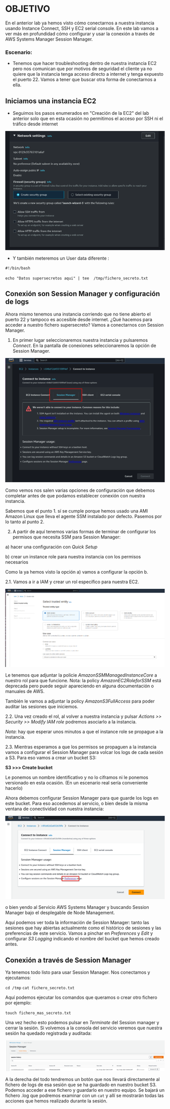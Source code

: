 # OBJETIVO 

En el anterior lab ya hemos visto cómo conectarnos a nuestra instancia usando Instance Connect, SSH y EC2 serial console. En este lab vamos a ver más en profundidad cómo configurar y usar la conexión a través de AWS Systems Manager Session Manager.

### Escenario:

- Tenemos que hacer troubleshooting dentro de nuestra instancia EC2 pero nos comunican que por motivos de seguridad el cliente ya no quiere que la instancia tenga acceso directo a internet y tenga expuesto el puerto 22. Vamos a tener que buscar otra forma de conectarnos a ella. 

## Iniciamos una instancia EC2

- Seguimos los pasos enumerados en "Creación de la EC2" del lab anterior solo que en esta ocasión no permitimos el acceso por SSH ni el tráfico desde internet

![](images/08.png)


- Y también meteremos un User data diferente :

```
#!/bin/bash

echo "Datos supersecretos aqui" | tee  /tmp/fichero_secreto.txt

```

## Conexión son Session Manager y configuración de logs

Ahora mismo tenemos una instancia corriendo que no tiene abierto el puerto 22 y tampoco es accesible desde internet. ¿Qué hacemos para acceder a nuestro fichero supersecreto? Vamos a conectarnos con Session Manager.

1. En primer lugar seleccionaremos nuestra instancia y pulsaremos *Connect*. En la pantalla de conexiones seleccionaremos la opción de Session Manager.

![](images/09.png)

Como vemos nos salen varias opciones de configuración que debemos completar antes de que podamos establecer conexión con nuestra instancia.

Sabemos que el punto 1. sí se cumple porque hemos usado una AMI Amazon Linux que lleva el agente SSM instalado por defecto. Pasemos por lo tanto al punto 2.

2. A partir de aquí tenemos varias formas de terminar de configurar los permisos que necesita SSM para Session Manager:

 a) hacer una configuración con *Quick Setup*

 b) crear un instance role para nuestra instancia con los permisos necesarios

 Como la ya hemos visto la opción a) vamos a configurar la opción b.

 2.1. Vamos a ir a IAM y crear un rol específico para nuestra EC2.

 ![](images/10.png)

 Le tenemos que adjuntar la policie *AmazonSSMManagedInstanceCore* a nuestro rol para que funcione. Nota: la policy *AmazonEC2RoleforSSM* está deprecada pero puede seguir apareciendo en alguna documentación o manuales de AWS.

 También le vamos a adjuntar la policy *AmazonS3FullAccess* para poder auditar las sesiones que iniciemos.

 2.2. Una vez creado el rol, al volver a nuestra instancia y pulsar *Actions >> Security >> Modify IAM role* podremos asociarlo a la instancia. 

 *Nota*: hay que esperar unos minutos a que el instance role se propague a la instancia.

  2.3. Mientras esperamos a que los permisos se propaguen a la instancia vamos a configurar el Session Manager para volcar los logs de cada sesión a S3. Para eso vamos a crear un bucket S3:

  **S3 >>> Create bucket** 

  Le ponemos un nombre identificativo y no lo ciframos ni le ponemos versionado en esta ocasión. (En un escenario real sería conveniente hacerlo)

  Ahora debemos configurar Session Manager para que guarde los logs en este bucket. Para eso accedemos al servicio, o bien desde la misma ventana de conectividad con nuestra instancia:

   ![](images/11.png)

   o bien yendo al Servicio AWS Systems Manager y buscando Session Manager bajo el desplegable de Node Management.

   Aquí podemos ver toda la información de Session Manager: tanto las sesiones que hay abiertas actualmente como el histórico de sesiones y las preferencias de este servicio. Vamos a pinchar en *Preferences* y *Edit* y configurar *S3 Logging* indicando el nombre del bucket que hemos creado antes.

 ## Conexión a través de Session Manager

 Ya tenemos todo listo para usar Session Manager. Nos conectamos y ejecutamos:

 ` cd /tmp ` 
 ` cat fichero_secreto.txt `

 Aquí podemos ejecutar los comandos que queramos o crear otro fichero por ejemplo:

 ` touch fichero_mas_secreto.txt ` 

 Una vez hecho esto podemos pulsar en *Terminate* del Session manager y cerrar la sesión. Si volvemos a la consola del servicio veremos que nuestra sesión ha quedado registrada y auditada: 

![](images/12.png)

A la derecha del todo tendremos un botón que nos llevará directamente al fichero de logs de esa sesión que se ha guardado en nuestro bucket S3. Podemos acceder a ese fichero y guardarlo en nuestro equipo. Se bajará un fichero .log que podremos examinar con un `cat` y allí se mostrarán todas las acciones que hemos realizado durante la sesión.

